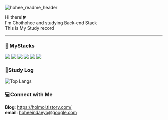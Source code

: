 
![hohee_readme_header](https://github.com/Choihohee/Choihohee/assets/117076823/c5ddfb5b-5f65-46df-b96f-5bd593fe87c7)

Hi there!🍀<br/>
I'm Choihohee and studying Back-end Stack <br/>
This is My Study record

***

<a> 
   <div align=left><h3>🫧 MyStacks</h3></div>
<div align=left> 
  <img src="https://img.shields.io/badge/java-007396?style=for-the-badge&logo=java&logoColor=white"> 
  <img src="https://img.shields.io/badge/spring-6DB33F?style=for-the-badge&logo=spring&logoColor=white">
  <img src="https://img.shields.io/badge/SpringBoot-6DB33F ?style=for-the-badge&logo=SpringBoot&logoColor=white">
  <img src="https://img.shields.io/badge/github-181717?style=for-the-badge&logo=github&logoColor=white">
  <img src="https://img.shields.io/badge/git-F05032?style=for-the-badge&logo=git&logoColor=white">
  <img src="https://img.shields.io/badge/Notion-000000?style=for-the-badge&logo=Notion&logoColor=white">
</div>

<h3>📃Study Log</h3>

![Top Langs](https://github-readme-stats.vercel.app/api/top-langs/?username=Choihohee&layout=compact)

<h3>💻Connect with Me</h3>

**Blog**: <https://holmol.tistory.com/><br/>
**email**: <hoheeindaeyo@google.com>



